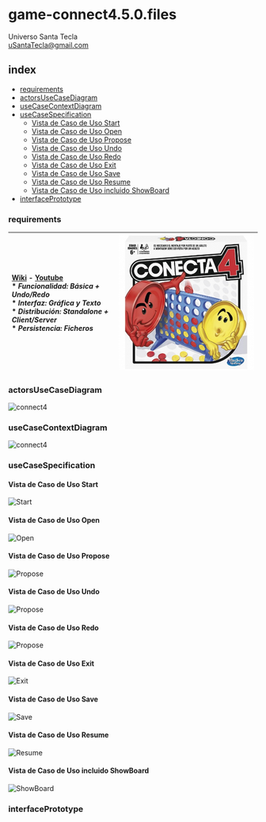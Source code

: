 # game-connect4.5.0.files
Universo Santa Tecla  
[uSantaTecla@gmail.com](mailto:uSantaTecla@gmail.com)  
  
## index

* [requirements](#requirements) 
* [actorsUseCaseDiagram](#actorsUseCaseDiagram)  
* [useCaseContextDiagram](#useCaseContextDiagram)
* [useCaseSpecification](#useCaseSpecification)
   * [Vista de Caso de Uso Start](#vista-de-caso-de-uso-start)  
   * [Vista de Caso de Uso Open](#vista-de-cas-de-uso-open)  
   * [Vista de Caso de Uso Propose](#vista-de-caso-de-uso-propose)  
   * [Vista de Caso de Uso Undo](#vista-de-caso-de-uso-undo)  
   * [Vista de Caso de Uso Redo](#vista-de-caso-de-uso-redo)  
   * [Vista de Caso de Uso Exit](#vista-de-cas-de-uso-exit)  
   * [Vista de Caso de Uso Save](#vista-de-cas-de-uso-save)  
   * [Vista de Caso de Uso Resume](#vista-de-caso-de-uso-resume)  
   * [Vista de Caso de Uso incluido ShowBoard](#vista-de-caso-de-uso-incluido-showboard)  
* [interfacePrototype](#interfacePrototype) 

### requirements 

| [Wiki](https://es.wikipedia.org/wiki/Conecta_4) - [Youtube](https://www.youtube.com/watch?v=JBSbiilzg9U)<br/> * _Funcionalidad: **Básica + Undo/Redo**_<br/>  * _Interfaz: **Gráfica y Texto**_<br/>  * _Distribución: **Standalone + Client/Server**_<br/>  * _Persistencia: **Ficheros**_<br/> | ![connect4](./docs/images/conecta4.jpg) | 
| :------- | :------: |  

### actorsUseCaseDiagram

![connect4]()
### useCaseContextDiagram

![connect4]() 

### useCaseSpecification

#### Vista de Caso de Uso Start
![Start]()

#### Vista de Caso de Uso Open
![Open]()  

#### Vista de Caso de Uso Propose
![Propose]()  

#### Vista de Caso de Uso Undo
![Propose]()  

#### Vista de Caso de Uso Redo
![Propose]()  

#### Vista de Caso de Uso Exit
![Exit]()  

#### Vista de Caso de Uso Save
![Save]()  

#### Vista de Caso de Uso Resume
![Resume]()

#### Vista de Caso de Uso incluido ShowBoard
![ShowBoard]()

### interfacePrototype

